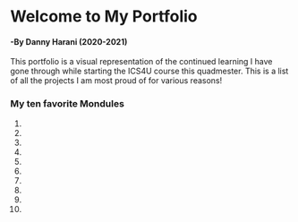 # Welcome to My Portfolio  
#### -By Danny Harani (2020-2021) 

This portfolio is a visual representation of the continued learning I have gone through while starting the ICS4U course this quadmester.
This is a list of all the projects I am most proud of for various reasons!

### My ten favorite Mondules

1. 
2. 
3. 
4. 
5. 
6. 
7. 
8.
9. 
10.
